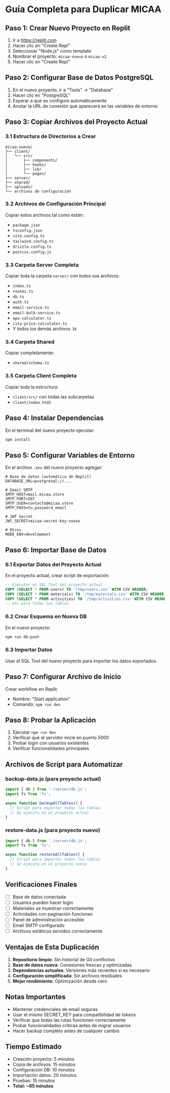 # Guía Completa para Duplicar MICAA

## Paso 1: Crear Nuevo Proyecto en Replit
1. Ir a https://replit.com
2. Hacer clic en "Create Repl"
3. Seleccionar "Node.js" como template
4. Nombrar el proyecto: `micaa-nuevo` o `micaa-v2`
5. Hacer clic en "Create Repl"

## Paso 2: Configurar Base de Datos PostgreSQL
1. En el nuevo proyecto, ir a "Tools" → "Database"
2. Hacer clic en "PostgreSQL"
3. Esperar a que se configure automáticamente
4. Anotar la URL de conexión que aparecerá en las variables de entorno

## Paso 3: Copiar Archivos del Proyecto Actual

### 3.1 Estructura de Directorios a Crear
```
micaa-nuevo/
├── client/
│   └── src/
│       ├── components/
│       ├── hooks/
│       ├── lib/
│       └── pages/
├── server/
├── shared/
├── uploads/
└── archivos de configuración
```

### 3.2 Archivos de Configuración Principal
Copiar estos archivos tal como están:
- `package.json`
- `tsconfig.json`
- `vite.config.ts`
- `tailwind.config.ts`
- `drizzle.config.ts`
- `postcss.config.js`

### 3.3 Carpeta Server Completa
Copiar toda la carpeta `server/` con todos sus archivos:
- `index.ts`
- `routes.ts`
- `db.ts`
- `auth.ts`
- `email-service.ts`
- `email-bulk-service.ts`
- `apu-calculator.ts`
- `city-price-calculator.ts`
- Y todos los demás archivos .ts

### 3.4 Carpeta Shared
Copiar completamente:
- `shared/schema.ts`

### 3.5 Carpeta Client Completa
Copiar toda la estructura:
- `client/src/` con todas las subcarpetas
- `client/index.html`

## Paso 4: Instalar Dependencias
En el terminal del nuevo proyecto ejecutar:
```bash
npm install
```

## Paso 5: Configurar Variables de Entorno
En el archivo `.env` del nuevo proyecto agregar:
```env
# Base de datos (automática de Replit)
DATABASE_URL=postgresql://...

# Email SMTP
SMTP_HOST=mail.micaa.store
SMTP_PORT=587
SMTP_USER=contacto@micaa.store
SMTP_PASS=tu_password_email

# JWT Secret
JWT_SECRET=micaa-secret-key-nuevo

# Otros
NODE_ENV=development
```

## Paso 6: Importar Base de Datos

### 6.1 Exportar Datos del Proyecto Actual
En el proyecto actual, crear script de exportación:
```sql
-- Ejecutar en SQL Tool del proyecto actual
COPY (SELECT * FROM users) TO '/tmp/users.csv' WITH CSV HEADER;
COPY (SELECT * FROM materials) TO '/tmp/materials.csv' WITH CSV HEADER;
COPY (SELECT * FROM activities) TO '/tmp/activities.csv' WITH CSV HEADER;
-- etc para todas las tablas
```

### 6.2 Crear Esquema en Nueva DB
En el nuevo proyecto:
```bash
npm run db:push
```

### 6.3 Importar Datos
Usar el SQL Tool del nuevo proyecto para importar los datos exportados.

## Paso 7: Configurar Archivo de Inicio
Crear workflow en Replit:
- Nombre: "Start application"
- Comando: `npm run dev`

## Paso 8: Probar la Aplicación
1. Ejecutar `npm run dev`
2. Verificar que el servidor inicie en puerto 5000
3. Probar login con usuarios existentes
4. Verificar funcionalidades principales

## Archivos de Script para Automatizar

### backup-data.js (para proyecto actual)
```javascript
import { db } from './server/db.js';
import fs from 'fs';

async function backupAllTables() {
  // Script para exportar todas las tablas
  // Se ejecuta en el proyecto actual
}
```

### restore-data.js (para proyecto nuevo)
```javascript
import { db } from './server/db.js';
import fs from 'fs';

async function restoreAllTables() {
  // Script para importar todas las tablas
  // Se ejecuta en el proyecto nuevo
}
```

## Verificaciones Finales
- [ ] Base de datos conectada
- [ ] Usuarios pueden hacer login
- [ ] Materiales se muestran correctamente
- [ ] Actividades con paginación funcionan
- [ ] Panel de administración accesible
- [ ] Email SMTP configurado
- [ ] Archivos estáticos servidos correctamente

## Ventajas de Esta Duplicación
1. **Repositorio limpio**: Sin historial de Git conflictivo
2. **Base de datos nueva**: Conexiones frescas y optimizadas
3. **Dependencias actuales**: Versiones más recientes si es necesario
4. **Configuración simplificada**: Sin archivos residuales
5. **Mejor rendimiento**: Optimización desde cero

## Notas Importantes
- Mantener credenciales de email seguras
- Usar el mismo SECRET_KEY para compatibilidad de tokens
- Verificar que todas las rutas funcionen correctamente
- Probar funcionalidades críticas antes de migrar usuarios
- Hacer backup completo antes de cualquier cambio

## Tiempo Estimado
- Creación proyecto: 5 minutos
- Copia de archivos: 15 minutos
- Configuración DB: 10 minutos
- Importación datos: 20 minutos
- Pruebas: 15 minutos
- **Total: ~65 minutos**